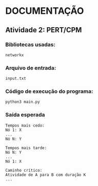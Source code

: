 # DOCUMENTAÇÃO

## Atividade 2: PERT/CPM

### Bibliotecas usadas:
```
networkx
```

### Arquivo de entrada:
```
input.txt
```

### Código de execução do programa:
```
python3 main.py
```
### Saída esperada
```
Tempos mais cedo:
Nó 1: X
...
Nó N: Y

Tempos mais tarde:
Nó N: Y
...
Nó 1: X

Caminho crítico:
Atividade de A para B com duração K
...
```